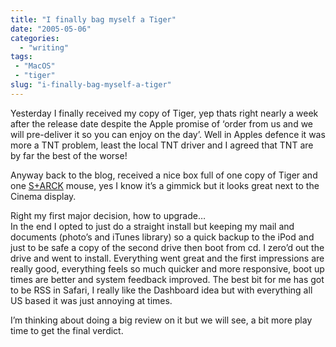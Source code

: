 ```yaml
---
title: "I finally bag myself a Tiger"
date: "2005-05-06"
categories: 
  - "writing"
tags:
 - "MacOS"
 - "tiger"
slug: "i-finally-bag-myself-a-tiger"
---
```


Yesterday I finally received my copy of Tiger, yep thats right nearly a week after the release date despite the Apple promise of ‘order from us and we will pre-deliver it so you can enjoy on the day’. Well in Apples defence it was more a TNT problem, least the local TNT driver and I agreed that TNT are by far the best of the worse!  

Anyway back to the blog, received a nice box full of one copy of Tiger and one [S+ARCK](https://www.microsoft.com/hardware/mouseandkeyboard/productdetails.aspx?pid=027) mouse, yes I know it’s a gimmick but it looks great next to the Cinema display.  

Right my first major decision, how to upgrade…  
In the end I opted to just do a straight install but keeping my mail and documents (photo’s and iTunes library) so a quick backup to the iPod and just to be safe a copy of the second drive then boot from cd. I zero’d out the drive and went to install. Everything went great and the first impressions are really good, everything feels so much quicker and more responsive, boot up times are better and system feedback improved. The best bit for me has got to be RSS in Safari, I really like the Dashboard idea but with everything all US based it was just annoying at times.  

I’m thinking about doing a big review on it but we will see, a bit more play time to get the final verdict.
